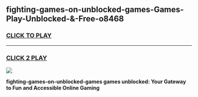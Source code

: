 
## fighting-games-on-unblocked-games-Games-Play-Unblocked-&-Free-o8468
<h3>
<a href="https://premium76.site?title=fighting-games-on-unblocked-games&ref=24A">CLICK TO PLAY</a></h3>
<hr>

<h3>
<a href="https://premium76.site?title=fighting-games-on-unblocked-games&ref=24A">CLICK 2 PLAY</a>
  
</h3>

<a href="https://premium76.site?title=fighting-games-on-unblocked-games&ref=24A"><img src="https://clearcache.store/games.png"></a>


**fighting-games-on-unblocked-games games unblocked: Your Gateway to Fun and Accessible Online Gaming**
